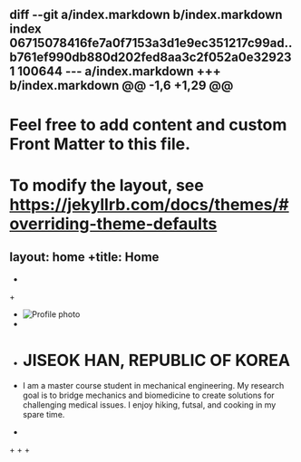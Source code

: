 diff --git a/index.markdown b/index.markdown
index 06715078416fe7a0f7153a3d1e9ec351217c99ad..b761ef990db880d202fed8aa3c2f052a0e329231 100644
--- a/index.markdown
+++ b/index.markdown
@@ -1,6 +1,29 @@
 ---
 # Feel free to add content and custom Front Matter to this file.
 # To modify the layout, see https://jekyllrb.com/docs/themes/#overriding-theme-defaults
 
 layout: home
+title: Home
 ---
+
+<div class="profile">
+  <img src="/assets/img/profile-placeholder.png" alt="Profile photo" class="profile-image">
+  <div class="profile-text">
+    <h1>JISEOK HAN, REPUBLIC OF KOREA</h1>
+    <p>I am a master course student in mechanical engineering. My research goal is to bridge mechanics and biomedicine to create solutions for challenging medical issues. I enjoy hiking, futsal, and cooking in my spare time.</p>
+  </div>
+</div>
+
+<style>
+.profile {
+  display: flex;
+  align-items: center;
+}
+.profile-image {
+  max-width: 200px;
+  margin-right: 20px;
+}
+.profile-text h1 {
+  margin-top: 0;
+}
+</style>
